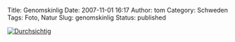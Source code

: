 Title: Genomskinlig
Date: 2007-11-01 16:17
Author: tom
Category: Schweden
Tags: Foto, Natur
Slug: genomskinlig
Status: published

[![Durchsichtig](/pic/snigeln_s.jpg "Durchsichtig")](/pic/snigeln_l.jpg)

